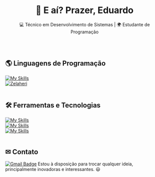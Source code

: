 <h1 align="center">👋 E aí? Prazer, Eduardo</h1>

<p align="center">
  💻 Técnico em Desenvolvimento de Sistemas | 🌍 Estudante de Programação
</p><br><br>

<!--
Já realizei/Have done:
 - Web Development (vanilla JS
 - Discord bot (lua/discordia)
 - Android app (Kotlin)
 -->

## 🌎 Linguagens de Programação
[![My Skills](https://skillicons.dev/icons?i=js,c,java,kotlin,lua)](https://skillicons.dev)<br>
[![Zelaheri](https://github-readme-stats.vercel.app/api/top-langs/?username=Zelaheri&hide=html&layout=compact&theme=radical)](https://github.com/zelaheri/)<br><br>

## 🛠️ Ferramentas e Tecnologias
[![My Skills](https://skillicons.dev/icons?i=vscode,idea,androidstudio,figma)](https://skillicons.dev)<br>
[![My Skills](https://skillicons.dev/icons?i=mysql)](https://skillicons.dev)<br>
[![My Skills](https://skillicons.dev/icons?i=git,github)](https://skillicons.dev)<br><br>

## ✉ Contato
[![Gmail Badge](https://img.shields.io/badge/-jecod31@gmail.com-006bed?style=flat-square&logo=Gmail&logoColor=white&link=mailto:{SeuEmail})](mailto:{SeuEmail})
Estou à disposição para trocar qualquer ideia, principalmente inovadoras e interessantes. 😃 <br><br>
